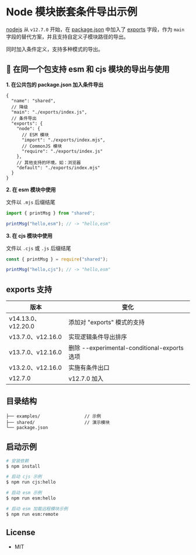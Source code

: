 # Node 模块嵌套条件导出示例

[nodejs][nodejs] 从 `v12.7.0` 开始，在 [package.json][packages] 中加入了 [exports](https://nodejs.org/api/packages.html#packages_exports) 字段，作为 `main` 字段的替代方案，并且支持自定义子模块路径的导出。

同时加入条件定义，支持多种模式的导出。

## 🌰 在同一个包支持 esm 和 cjs 模块的导出与使用

**1. 在公共包的 package.json 加入条件导出**

```json5
{
  "name": "shared",
  // 降级
  "main": "./exports/index.js",
  // 条件导出
  "exports": {
    "node": {
      // ESM 模块
      "import": "./exports/index.mjs",
      // CommonJS 模块
      "require": "./exports/index.js"
    },
    // 其他支持的环境，如：浏览器
    "default": "./exports/index.mjs"
  }
}
```

**2. 在 esm 模块中使用**

文件以 `.mjs` 后缀结尾

```js
import { printMsg } from "shared";

printMsg("hello,esm"); // -> "hello,esm"
```

**3. 在 cjs 模块中使用**

文件以 `.cjs` 或 `.js` 后缀结尾

```js
const { printMsg } = require("shared");

printMsg("hello,cjs"); // -> "hello,esm"
```

## exports 支持

| 版本               | 变化                                         |
| ------------------ | -------------------------------------------- |
| v14.13.0、v12.20.0 | 添加对 "exports" 模式的支持                  |
| v13.7.0、v12.16.0  | 实现逻辑条件导出排序                         |
| v13.7.0、v12.16.0  | 删除 --experimental-conditional-exports 选项 |
| v13.2.0、v12.16.0  | 实施有条件出口                               |
| v12.7.0            | v12.7.0 加入                                 |

## 目录结构

```text
├── examples/                 // 示例
├── shared/                   // 演示模块
└── package.json
```

## 启动示例

```bash
# 安装依赖
$ npm install

# 启动 cjs 示例
$ npm run cjs:hello

# 启动 esm 示例
$ npm run esm:hello

# 启动 esm 加载远程模块示例
$ npm run esm:remote
```

## License

- MIT

[nodejs]: https://nodejs.org/
[esm]: https://nodejs.org/api/esm.html
[packages]: https://nodejs.org/api/packages.html
